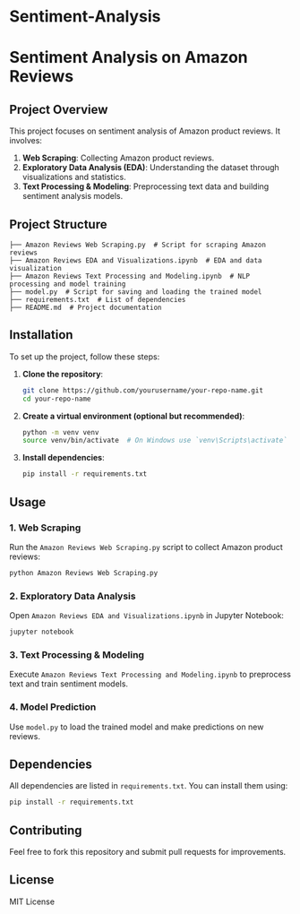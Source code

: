 # Sentiment-Analysis
# Sentiment Analysis on Amazon Reviews

## Project Overview
This project focuses on sentiment analysis of Amazon product reviews. It involves:

1. **Web Scraping**: Collecting Amazon product reviews.
2. **Exploratory Data Analysis (EDA)**: Understanding the dataset through visualizations and statistics.
3. **Text Processing & Modeling**: Preprocessing text data and building sentiment analysis models.

## Project Structure
```
├── Amazon Reviews Web Scraping.py  # Script for scraping Amazon reviews
├── Amazon Reviews EDA and Visualizations.ipynb  # EDA and data visualization
├── Amazon Reviews Text Processing and Modeling.ipynb  # NLP processing and model training
├── model.py  # Script for saving and loading the trained model
├── requirements.txt  # List of dependencies
├── README.md  # Project documentation
```

## Installation
To set up the project, follow these steps:

1. **Clone the repository**:
   ```sh
   git clone https://github.com/yourusername/your-repo-name.git
   cd your-repo-name
   ```
2. **Create a virtual environment (optional but recommended)**:
   ```sh
   python -m venv venv
   source venv/bin/activate  # On Windows use `venv\Scripts\activate`
   ```
3. **Install dependencies**:
   ```sh
   pip install -r requirements.txt
   ```

## Usage
### 1. Web Scraping
Run the `Amazon Reviews Web Scraping.py` script to collect Amazon product reviews:
```sh
python Amazon Reviews Web Scraping.py
```

### 2. Exploratory Data Analysis
Open `Amazon Reviews EDA and Visualizations.ipynb` in Jupyter Notebook:
```sh
jupyter notebook
```

### 3. Text Processing & Modeling
Execute `Amazon Reviews Text Processing and Modeling.ipynb` to preprocess text and train sentiment models.

### 4. Model Prediction
Use `model.py` to load the trained model and make predictions on new reviews.

## Dependencies
All dependencies are listed in `requirements.txt`. You can install them using:
```sh
pip install -r requirements.txt
```

## Contributing
Feel free to fork this repository and submit pull requests for improvements.

## License
MIT License


